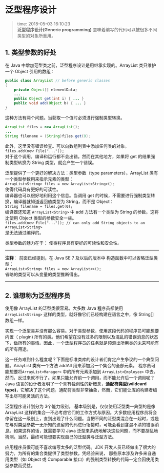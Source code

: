 # 泛型程序设计
>time: 2018-05-03 16:10:23  
**泛型程序设计(Generic programming)** 意味着编写的代码可以被很多不同类型的对象所重用。

## 1. 类型参数的好处
在 Java 中增加范型类之前，泛型程序设计是用继承实现的。ArrayList 类只维护一个
Object 引用的数组：
```java
public class ArrayList // before generic classes
{
    private Object[] elementData;
    ...
    public Object get(int i) { ... }
    public void add(Object b) { ... }
}
```
这种方法有两个问题。当获取一个值时必须进行强制类型转换。
```java
ArrayList files = new ArrayList();
...
String filename = (String)files.get(0);
```
此外，这里没有错误检査。可以向数组列表中添加任何类的对象。  
`files.add(new File("..."));`  
对于这个调用，编译和运行都不会出错。然而在其他地方，如果将 get 的结果强制类型转换为 String 类型，就会产生一个错误。

泛型提供了一个更好的解决方法：类型参数（type parameters）。ArrayList 类有一个类型参数用来指示元素的类型：  
`ArrayList<String> files = new ArrayList<String>();`  
使得代码具有更好的可读性。  
编译器也可以很好地利用这个信息。当调用 get 的时候，不需要进行强制类型转换，编译器就知道返回值类型为 String，而不是 Object：  
`String filename = files.get(0);`  
编译器还知道 `ArrayList<String>` 中 add 方法有一个类型为 String 的参数。这将比使用 Object 类型的参数安全一些。  
`files.add(new File("...")); // can only add String objects to an ArrayList<String>`  
是无法通过编译的。

类型参数的魅力在于： 使得程序具有更好的可读性和安全性。

***
**注释**： 前面已经提到，在 Java SE 7 及以后的版本中 构造函数中可以省略泛型类型：  
`ArrayList<String> files = new ArrayList<>();`  
省略的类型可以从变量的类型推断得出。
***

## 2. 谁想称为泛型程序员
使用像 ArrayList 的泛型类很容易。大多数 Java 程序员都使用 `ArrayList<String>` 这样的类型，就好像它们已经构建在语言之中，像 String[] 数组一样。

实现一个泛型类并没有那么容易。对于类型参数，使用这段代码的程序员可能想要内置（ plugin) 所有的类。他们希望在没有过多的限制以及混乱的错误消息的状态下，做所有的事情。因此，一个泛型程序员的任务就是预测出所用类的未来可能有的所有用途。

这一任务难到什么程度呢？下面是标准类库的设计者们肯定产生争议的一个典型问题。AirayList 类有一个方法 addAll 用来添加另一个集合的全部元素。 程序员可能想要将`ArrayList<Manager>` 中的所有元素添加到 `ArrayList<Employee>` 中去。然而，反过来就不行了。如果只能允许前一个调用，而不能允许后一个调用呢？Java 语言的设计者发明了一个具有独创性的新概念，**通配符类型(wildcard type)**，它解决了这个问题。通配符类型非常抽象，然而，它们能让库的构建者编写出尽可能灵活的方法。

泛型程序设计划分为 3个能力级别。 基本级别是，仅仅使用泛型类—典型的是像 ArrayList 这样的集合—不必考虑它们的工作方式与原因。大多数应用程序员将会停留在这一级别上，直到出现了什么问题。当把不同的泛型类混合在一起时，或是在与对类型参数一无所知的遗留的代码进行衔接时，可能会看到含混不清的错误消息。如果这样的话，就需要学习 Java 泛型来系统地解决这些问题，而不要胡乱地猜测。当然，最终可能想要实现自己的泛型类与泛型方法。

应用程序员很可能不喜欢编写太多的泛型代码。JDK 开发人员已经做出了很大的努力，为所有的集合类提供了类型参数。凭经验来说， 那些原本涉及许多来自通用类型（如 Object 或 Comparable 接口）的强制类型转换的代码一定会因使用类型参数而受益。